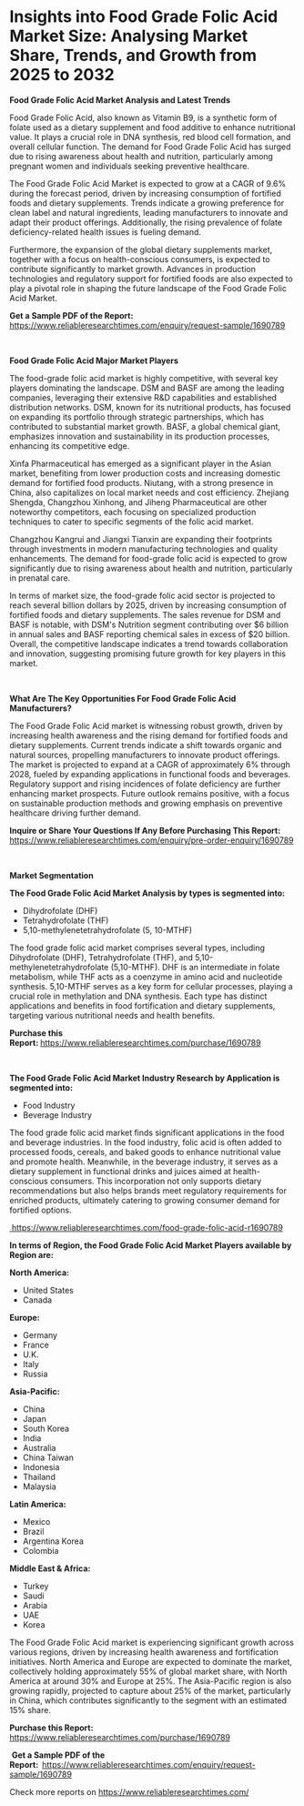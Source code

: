 <p><h1>Insights into Food Grade Folic Acid Market Size: Analysing Market Share, Trends, and Growth from 2025 to 2032</h1></p><p><strong>Food Grade Folic Acid Market Analysis and Latest Trends</strong></p>
<p><p>Food Grade Folic Acid, also known as Vitamin B9, is a synthetic form of folate used as a dietary supplement and food additive to enhance nutritional value. It plays a crucial role in DNA synthesis, red blood cell formation, and overall cellular function. The demand for Food Grade Folic Acid has surged due to rising awareness about health and nutrition, particularly among pregnant women and individuals seeking preventive healthcare.</p><p>The Food Grade Folic Acid Market is expected to grow at a CAGR of 9.6% during the forecast period, driven by increasing consumption of fortified foods and dietary supplements. Trends indicate a growing preference for clean label and natural ingredients, leading manufacturers to innovate and adapt their product offerings. Additionally, the rising prevalence of folate deficiency-related health issues is fueling demand.</p><p>Furthermore, the expansion of the global dietary supplements market, together with a focus on health-conscious consumers, is expected to contribute significantly to market growth. Advances in production technologies and regulatory support for fortified foods are also expected to play a pivotal role in shaping the future landscape of the Food Grade Folic Acid Market.</p></p>
<p><strong>Get a Sample PDF of the Report:&nbsp;</strong> <a href="https://www.reliableresearchtimes.com/enquiry/request-sample/1690789?utm_campaign=1581&utm_medium=2&utm_source=Github&utm_content=ia&utm_term=26032025&utm_id=food-grade-folic-acid">https://www.reliableresearchtimes.com/enquiry/request-sample/1690789</a></p>
<p>&nbsp;</p>
<p><strong>Food Grade Folic Acid Major Market Players</strong></p>
<p><p>The food-grade folic acid market is highly competitive, with several key players dominating the landscape. DSM and BASF are among the leading companies, leveraging their extensive R&D capabilities and established distribution networks. DSM, known for its nutritional products, has focused on expanding its portfolio through strategic partnerships, which has contributed to substantial market growth. BASF, a global chemical giant, emphasizes innovation and sustainability in its production processes, enhancing its competitive edge.</p><p>Xinfa Pharmaceutical has emerged as a significant player in the Asian market, benefiting from lower production costs and increasing domestic demand for fortified food products. Niutang, with a strong presence in China, also capitalizes on local market needs and cost efficiency. Zhejiang Shengda, Changzhou Xinhong, and Jiheng Pharmaceutical are other noteworthy competitors, each focusing on specialized production techniques to cater to specific segments of the folic acid market.</p><p>Changzhou Kangrui and Jiangxi Tianxin are expanding their footprints through investments in modern manufacturing technologies and quality enhancements. The demand for food-grade folic acid is expected to grow significantly due to rising awareness about health and nutrition, particularly in prenatal care.</p><p>In terms of market size, the food-grade folic acid sector is projected to reach several billion dollars by 2025, driven by increasing consumption of fortified foods and dietary supplements. The sales revenue for DSM and BASF is notable, with DSM's Nutrition segment contributing over $6 billion in annual sales and BASF reporting chemical sales in excess of $20 billion. Overall, the competitive landscape indicates a trend towards collaboration and innovation, suggesting promising future growth for key players in this market.</p></p>
<p>&nbsp;</p>
<p><strong>What Are The Key Opportunities For Food Grade Folic Acid Manufacturers?</strong></p>
<p><p>The Food Grade Folic Acid market is witnessing robust growth, driven by increasing health awareness and the rising demand for fortified foods and dietary supplements. Current trends indicate a shift towards organic and natural sources, propelling manufacturers to innovate product offerings. The market is projected to expand at a CAGR of approximately 6% through 2028, fueled by expanding applications in functional foods and beverages. Regulatory support and rising incidences of folate deficiency are further enhancing market prospects. Future outlook remains positive, with a focus on sustainable production methods and growing emphasis on preventive healthcare driving further demand.</p></p>
<p><strong>Inquire or Share Your Questions If Any Before Purchasing This Report:</strong> <a href="https://www.reliableresearchtimes.com/enquiry/pre-order-enquiry/1690789?utm_campaign=1581&utm_medium=2&utm_source=Github&utm_content=ia&utm_term=26032025&utm_id=food-grade-folic-acid">https://www.reliableresearchtimes.com/enquiry/pre-order-enquiry/1690789</a></p>
<p>&nbsp;</p>
<p><strong>Market Segmentation</strong></p>
<p><strong>The Food Grade Folic Acid Market Analysis by types is segmented into:</strong></p>
<p><ul><li>Dihydrofolate (DHF)</li><li>Tetrahydrofolate (THF)</li><li>5,10-methylenetetrahydrofolate (5, 10-MTHF)</li></ul></p>
<p><p>The food grade folic acid market comprises several types, including Dihydrofolate (DHF), Tetrahydrofolate (THF), and 5,10-methylenetetrahydrofolate (5,10-MTHF). DHF is an intermediate in folate metabolism, while THF acts as a coenzyme in amino acid and nucleotide synthesis. 5,10-MTHF serves as a key form for cellular processes, playing a crucial role in methylation and DNA synthesis. Each type has distinct applications and benefits in food fortification and dietary supplements, targeting various nutritional needs and health benefits.</p></p>
<p><strong>Purchase this Report:&nbsp;</strong><a href="https://www.reliableresearchtimes.com/purchase/1690789?utm_campaign=1581&utm_medium=2&utm_source=Github&utm_content=ia&utm_term=26032025&utm_id=food-grade-folic-acid">https://www.reliableresearchtimes.com/purchase/1690789</a></p>
<p>&nbsp;</p>
<p><strong>The Food Grade Folic Acid Market Industry Research by Application is segmented into:</strong></p>
<p><ul><li>Food Industry</li><li>Beverage Industry</li></ul></p>
<p><p>The food grade folic acid market finds significant applications in the food and beverage industries. In the food industry, folic acid is often added to processed foods, cereals, and baked goods to enhance nutritional value and promote health. Meanwhile, in the beverage industry, it serves as a dietary supplement in functional drinks and juices aimed at health-conscious consumers. This incorporation not only supports dietary recommendations but also helps brands meet regulatory requirements for enriched products, ultimately catering to growing consumer demand for fortified options.</p></p>
<p><a href="https://www.reliableresearchtimes.com/food-grade-folic-acid-r1690789?utm_campaign=1581&utm_medium=2&utm_source=Github&utm_content=ia&utm_term=26032025&utm_id=food-grade-folic-acid">&nbsp;https://www.reliableresearchtimes.com/food-grade-folic-acid-r1690789</a></p>
<p><strong>In terms of Region, the Food Grade Folic Acid Market Players available by Region are:</strong></p>
<p>
    <p> <strong> North America: </strong>
        <ul>
            <li>United States</li>
            <li>Canada</li>
        </ul>
        </p> 
    <p> <strong> Europe: </strong>
        <ul>
            <li>Germany</li>
            <li>France</li>
            <li>U.K.</li>
            <li>Italy</li>
            <li>Russia</li>
        </ul>
        </p> 
    <p> <strong> Asia-Pacific: </strong>
        <ul>
            <li>China</li>
            <li>Japan</li>
            <li>South Korea</li>
            <li>India</li>
            <li>Australia</li>
            <li>China Taiwan</li>
            <li>Indonesia</li>
            <li>Thailand</li>
            <li>Malaysia</li>
        </ul>
        </p> 
    <p> <strong> Latin America: </strong>
        <ul>
            <li>Mexico</li>
            <li>Brazil</li>
            <li>Argentina Korea</li>
            <li>Colombia</li>
        </ul>
        </p> 
    <p> <strong> Middle East & Africa: </strong>
        <ul>
            <li>Turkey</li>
            <li>Saudi</li>
            <li>Arabia</li>
            <li>UAE</li>
            <li>Korea</li>
        </ul>
    </p>
    </p>
<p><p>The Food Grade Folic Acid market is experiencing significant growth across various regions, driven by increasing health awareness and fortification initiatives. North America and Europe are expected to dominate the market, collectively holding approximately 55% of global market share, with North America at around 30% and Europe at 25%. The Asia-Pacific region is also growing rapidly, projected to capture about 25% of the market, particularly in China, which contributes significantly to the segment with an estimated 15% share.</p></p>
<p><strong>Purchase this Report: </strong><a href="https://www.reliableresearchtimes.com/purchase/1690789?utm_campaign=1581&utm_medium=2&utm_source=Github&utm_content=ia&utm_term=26032025&utm_id=food-grade-folic-acid">https://www.reliableresearchtimes.com/purchase/1690789</a></p>
<p>&nbsp;<strong>Get a Sample PDF of the Report:&nbsp;&nbsp;</strong><a href="https://www.reliableresearchtimes.com/enquiry/request-sample/1690789?utm_campaign=1581&utm_medium=2&utm_source=Github&utm_content=ia&utm_term=26032025&utm_id=food-grade-folic-acid">https://www.reliableresearchtimes.com/enquiry/request-sample/1690789</a></p>
<p><strong></strong></p>
<p>Check more reports on <a href="https://www.reliableresearchtimes.com/?utm_campaign=1581&utm_medium=2&utm_source=Github&utm_content=ia&utm_term=26032025&utm_id=food-grade-folic-acid">https://www.reliableresearchtimes.com/</a></p>
